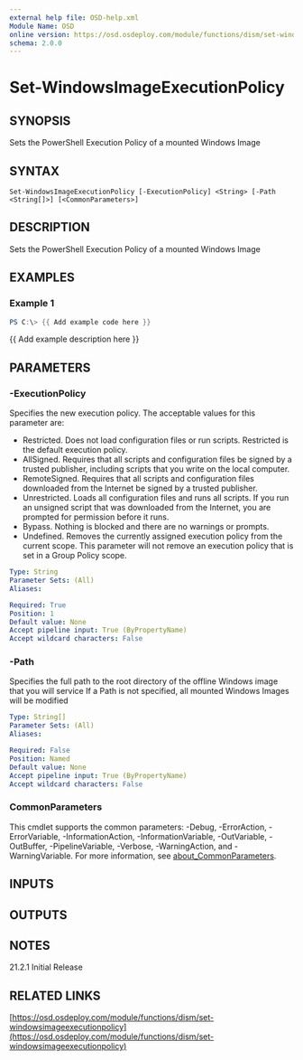 ```yaml
---
external help file: OSD-help.xml
Module Name: OSD
online version: https://osd.osdeploy.com/module/functions/dism/set-windowsimageexecutionpolicy
schema: 2.0.0
---
```


# Set-WindowsImageExecutionPolicy

## SYNOPSIS
Sets the PowerShell Execution Policy of a mounted Windows Image

## SYNTAX

```
Set-WindowsImageExecutionPolicy [-ExecutionPolicy] <String> [-Path <String[]>] [<CommonParameters>]
```

## DESCRIPTION
Sets the PowerShell Execution Policy of a mounted Windows Image

## EXAMPLES

### Example 1
```powershell
PS C:\> {{ Add example code here }}
```

{{ Add example description here }}

## PARAMETERS

### -ExecutionPolicy
Specifies the new execution policy.
The acceptable values for this parameter are:
- Restricted.
Does not load configuration files or run scripts.
Restricted is the default execution policy.
- AllSigned.
Requires that all scripts and configuration files be signed by a trusted publisher, including scripts that you write on the local computer.
- RemoteSigned.
Requires that all scripts and configuration files downloaded from the Internet be signed by a trusted publisher.
- Unrestricted.
Loads all configuration files and runs all scripts.
If you run an unsigned script that was downloaded from the Internet, you are prompted for permission before it runs.
- Bypass.
Nothing is blocked and there are no warnings or prompts.
- Undefined.
Removes the currently assigned execution policy from the current scope.
This parameter will not remove an execution policy that is set in a Group Policy scope.

```yaml
Type: String
Parameter Sets: (All)
Aliases:

Required: True
Position: 1
Default value: None
Accept pipeline input: True (ByPropertyName)
Accept wildcard characters: False
```

### -Path
Specifies the full path to the root directory of the offline Windows image that you will service
If a Path is not specified, all mounted Windows Images will be modified

```yaml
Type: String[]
Parameter Sets: (All)
Aliases:

Required: False
Position: Named
Default value: None
Accept pipeline input: True (ByPropertyName)
Accept wildcard characters: False
```

### CommonParameters
This cmdlet supports the common parameters: -Debug, -ErrorAction, -ErrorVariable, -InformationAction, -InformationVariable, -OutVariable, -OutBuffer, -PipelineVariable, -Verbose, -WarningAction, and -WarningVariable. For more information, see [about_CommonParameters](http://go.microsoft.com/fwlink/?LinkID=113216).

## INPUTS

## OUTPUTS

## NOTES
21.2.1  Initial Release

## RELATED LINKS

[https://osd.osdeploy.com/module/functions/dism/set-windowsimageexecutionpolicy](https://osd.osdeploy.com/module/functions/dism/set-windowsimageexecutionpolicy)

